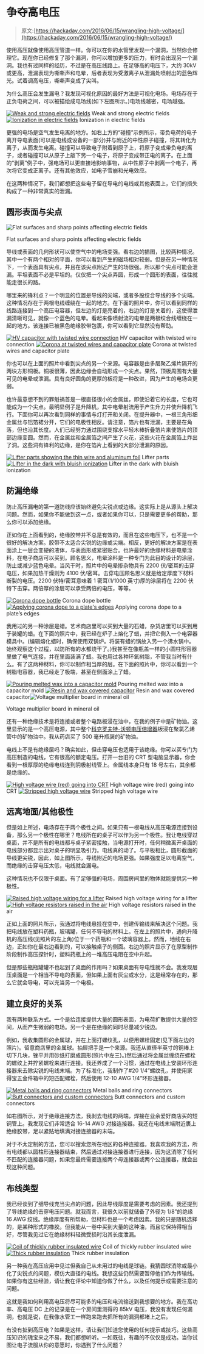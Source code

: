 # 争夺高电压

> 原文:[https://hackaday.com/2016/06/15/wrangling-high-voltage/](https://hackaday.com/2016/06/15/wrangling-high-voltage/)

使用高压就像使用高压管道一样。你可以在你的水管里发现一个漏洞，当然你会修理它。现在你已经修复了那个漏洞，你可以增加更多的压力，有时会出现另一个漏洞。我也有过同样的经历，不过是在高压线路上。在足够高的电压下，大约 30kV 或更高，泄漏表现为嘶嘶声和电晕，后者表现为受激离子从泄漏处喷射出的蓝色辉光。试着调高电压，嘶嘶声变成了尖叫。

为什么高压会发生漏电？我发现可视化原因的最好方法是可视化电场。电场存在于正负电荷之间，可以被描绘成电场线(如下左图所示。)电场线越密，电场越强。

 [![Weak and strong electric fields](../Images/8f8ac50e61a9ea2c5bb61740ec1b392d.png "Weak and strong electric fields")](https://hackaday.com/2016/06/15/wrangling-high-voltage/electric_fields_weak_and_strong/) Weak and strong electric fields [![Ionization in electric fields](../Images/ee2c36fb1f16fe5db3209f1cda654038.png "Ionization in electric fields")](https://hackaday.com/2016/06/15/wrangling-high-voltage/electric_fields_ionization/) Ionization in electric fields

更强的电场是空气发生电离的地方。如右上方的“碰撞”示例所示，带负电荷的电子离开导电表面(可以是电线或设备的一部分)并与附近的中性原子碰撞，将其转化为离子，从而发生电离。碰撞可以导致电子附着到原子上，将原子变成带负电的离子，或者碰撞可以从原子上敲下另一个电子，将原子变成带正电的离子。在上面的“剥离”例子中，强电场可以更直接地影响事物，从中性原子中剥离一个电子，再次将它变成正离子。还有其他效应，如电子雪崩和光电效应。

在这两种情况下，我们都想把这些电子留在导电的电线或其他表面上，它们的损失构成了一种非常真实的泄漏。

## 圆形表面与尖点

![Flat surfaces and sharp points affecting electric fields](../Images/ec36a568c9b5412823e9ca5e1c938949.png)

Flat surfaces and sharp points affecting electric fields

导线或表面的几何形状可以使空气中的电场变强。看右边的插图，比较两种情况。其中一个有两个相对的平面，你可以看到产生的磁场相对较弱。但是在另一种情况下，一个表面具有尖点，并且在该尖点附近产生的场很强。所以那个尖点可能会泄漏。平坦表面不必是平坦的。仅仅把一个尖点弄圆，形成一个圆形的表面，往往就能走很长的路。

哪里来的锋利点？一个明显的位置是导线的尖端，或者多股绞合导线的多个尖端。这种情况存在于两根电线缠绕在一起的地方。在下面的照片中，你可以看到同样的线路连接到一个高压电容器，但左边的灯是亮着的，右边的灯是关着的，这使得泄漏清晰可见，就像一个蓝色的电晕。看起来像喷射流的电晕是两根绞合线缠绕在一起的地方。该连接已被黑色绝缘胶带包裹，你可以看到它显然没有帮助。

 [![HV capacitor with twisted wire connection](../Images/b2c945718f62c2b4398fbbe6fd1ea4f6.png "HV capacitor with twisted wire connection")](https://hackaday.com/2016/06/15/wrangling-high-voltage/twisted_wires_leak_in_light_an-2/) HV capacitor with twisted wire connection [![Corona at twisted wires and capacitor plate](../Images/94f04b458a3f6b3effdde4e538fadbed.png "Corona at twisted wires and capacitor plate")](https://hackaday.com/2016/06/15/wrangling-high-voltage/twisted_wires_leak_in_dark_corona_visible_an-2/) Corona at twisted wires and capacitor plate

你也可以在上面的照片中看到尖点的另一个来源。电容器是由多层聚乙烯片隔开的两块方形铜板。铜板很薄，因此边缘会自动形成一个尖点。果然，顶板周围有大量可见的电晕或泄漏。具有良好圆角的更厚的板将是一种改进，因为产生的电场会更弱。

也许最意想不到的罪魁祸首是一根直径很小的金属丝，即使沿着它的长度，它也可能成为一个尖点。最明显例子是升降机，其中电晕射流用于产生升力并使升降机飞行。下面你可以再次看到同样的事情与灯打开和关闭。在提升器中，一根三角形细金属丝与铝箔裙分开，它们的电极性相反。请注意，箔片也有泄漏，主要是在角落，但也沿其长度。人们已经努力通过围绕支撑水平轻木棒折叠箔片来使箔片的顶部边缘变圆。然而，在金属丝和金属箔之间产生了火花，这些火花在金属箔上炸出了洞。这些洞有锋利的边缘，是你在箔片上看到的大部分泄漏的原因。

 [![Lifter parts showing the thin wire and aluminum foil](../Images/7770a61dd7513d722ab44702bef8e7fe.png "Lifter parts")](https://hackaday.com/2016/06/08/high-voltage-please-but-dont-forget-the-current/lifter_light_an/) Lifter parts [![Lifter in the dark with bluish ionization](../Images/675c3d47fceab5319dfc5c53807ef2e4.png "Lifter in the dark with bluish ionization")](https://hackaday.com/2016/06/08/high-voltage-please-but-dont-forget-the-current/lifter_dark_an-2/) Lifter in the dark with bluish ionization

## 防漏绝缘

防止高压漏电的第一道防线应该始终避免尖锐点或边缘。这实际上是从源头上解决问题。然而，如果你不能做到这一点，或者如果你可以，只是需要更多的帮助，那么你可以添加绝缘。

正如你在上面看到的，绝缘胶带并不总是有效的，而且在这些电压下，也不是一个很好的解决方案。胶带不太适合尖锐的边缘或尖端。相反，更好的解决方案是在表面涂上一层会变硬的液体，与表面形成紧密贴合。也许最好的绝缘材料是电晕涂料，在电子商店可以买到。顾名思义，电晕涂料是一种专门为此目的设计的涂层，防止或减少蓝色电晕。当风干时，照片中的电晕掺杂物具有 2200 伏/密耳的击穿电压，如果加热干燥则为 4100 伏/密耳。击穿电压顾名思义就是给定厚度下材料断裂的电压。2200 伏特/密耳意味着 1 密耳(1/1000 英寸)厚的涂层将在 2200 伏特下击穿。两倍厚的涂层可以承受两倍的电压，等等。

 [![Corona dope bottle](../Images/7d270b2acce79e7a1aa853be245b7d6b.png "Corona dope bottle")](https://hackaday.com/2016/06/15/wrangling-high-voltage/corona_dope_bottle_cr/) Corona dope bottle [![Applying corona dope to a plate's edges](../Images/a5f778381af92190a5443459f3c0c1bf.png "Applying corona dope to a plate's edges")](https://hackaday.com/2016/06/15/wrangling-high-voltage/corona_dope_applying_cr/) Applying corona dope to a plate’s edges

我用过的另一种涂层是蜡。艺术商店里可以买到大量的石蜡，杂货店里可以买到用于装罐的蜡。在下面的照片中，我已经在炉子上熔化了蜡，并把它倒入一个电容器模具中。(编辑熔化蜡时，确保使用双锅炉。将装有蜡的锅放入另一个沸水锅中。始终观察这个过程，以防所有的水都烧干了。)我甚至在像瓶盖一样的小圆柱形容器里做了电气连接，并在里面装满了蜡。我也用过各种环氧树脂，不管我当时有什么。有了这两种材料，你可以制作相当厚的层。在下面的照片中，你可以看到一个树脂电容器，我已经走了极端，甚至在侧面涂上了蜡。

 [![Pouring melted wax into a capacitor mold](../Images/08b9108db92cc9dc14d5bd619b19fff2.png "Pouring melted wax into a capacitor mold")](https://hackaday.com/2016/06/15/wrangling-high-voltage/wax_pouring_in_capacitor_mold_cr/) Pouring melted wax into a capacitor mold [![Resin and wax covered capacitor](../Images/4310f2d07edafddb4f50719c5fd5375a.png "Resin and wax covered capacitor")](https://hackaday.com/2016/06/15/wrangling-high-voltage/resin_and_wax_covered_capacitor_cr/) Resin and wax covered capacitor![Voltage multiplier board in mineral oil](../Images/157acc2007e94c7a692a5edef85bf18b.png)

Voltage multiplier board in mineral oil

还有一种绝缘技术是将连接或者整个电路板浸在油中，在我的例子中是矿物油。这里显示的是一个高压电源，其中整个[科克罗夫特-沃顿电压倍增器](https://en.wikipedia.org/wiki/Cockcroft%E2%80%93Walton_generator)板浸在聚氯乙烯管中的矿物油中。我从药店买了 500 毫升瓶装的矿物油。

电线上不是有绝缘层吗？确实如此，但击穿电压也适用于该绝缘。你可以买专门为高压制造的电线，它有很高的额定电压。打开一台旧的 CRT 型电脑显示器，你会看到一根厚厚的绝缘电线连到阴极射线管上。金属线本身只有 18 号左右，其余都是绝缘的。

 [![High voltage wire (red) going into CRT](../Images/1b1c41e4007970ac3283d1e65f2f0ed0.png "High voltage wire (red) going into CRT")](https://hackaday.com/2016/06/15/wrangling-high-voltage/hv_wire_going_into_crt_tube_cr/) High voltage wire (red) going into CRT [![Stripped high voltage wire](../Images/974f1d989c84342256838bd402429cc4.png "Stripped high voltage wire")](https://hackaday.com/2016/06/15/wrangling-high-voltage/high_voltage_wire_cr/) Stripped high voltage wire

## 远离地面/其他极性

但是如上所述，电场存在于两个极性之间。如果只有一根电线从高压电源连接到设备，那么另一个极性在哪里？电线所在的桌子可以作为另一个极性。我让电线穿过桌面，并不是所有的电线都与桌子紧密接触，当电源打开时，任何稍微离开桌面的电线部分都显示出对桌子的明显吸引力。电线真的动了。与平板相比，圆形截面的导线更尖锐，因此，如上图所示，导线附近的电场更强。如果强度足以电离空气，而绝缘的击穿电压太低，电线就会漏电。

这种情况也不仅限于桌面。有了足够强的电场，周围房间里的物体就能提供另一种极性。

 [![Raised high voltage wiring for a lifter](../Images/ea8f46d0a52ad2b1e3f2c1ade404018b.png "Raised high voltage wiring for a lifter")](https://hackaday.com/2016/06/15/wrangling-high-voltage/lifter_raised_hv_wiring_cr/) Raised high voltage wiring for a lifter [![High voltage resistors raised in the air](../Images/db9b538ce9d787f925563946a111724f.png "High voltage resistors raised in the air")](https://hackaday.com/2016/06/15/wrangling-high-voltage/hv_probe_raised_connections_cr/) High voltage resistors raised in the air

正如上面的照片所示，我通过将电线悬挂在空中，创建传输线来解决这个问题。我把电线放在塑料药瓶，玻璃罐，任何不导电的材料上。在左上的照片中，通向升降机的高压线(见照片的左上角)位于一个药瓶和一个玻璃容器上。然而，地线在右边，正如你在最右边看到的，可以接触桌子的侧面。右边的照片显示了在原型制作阶段制作高压探针时，塑料药瓶上的一堆高压电阻在空中升起。

但是那些瓶瓶罐罐不也起到了桌面的作用吗？如果桌面有导电性就不会。我发现层压桌面是一个相当不导电的表面，但如果上面有灰尘或水分，这是经常存在的，那么它就会导电，可以充当另一个电极。

## 建立良好的关系

我有两种联系方式。一个是给连接提供大量的圆形表面，为电荷扩散提供大量的空间，从而产生微弱的电场。另一个是在绝缘的同时尽量减少锐边。

例如，我收集圆形的金属球，并在上面打螺纹孔，以便用螺栓固定(见下面左边的照片)。留意商店里的金属球。抽屉把手是一个来源。我还从直径半英寸的铜棒上切下几块，锉平并用砂纸打磨成圆形(照片中左三)。)然后通过将金属丝缠绕在螺栓的螺纹上并拧紧螺栓来进行连接。我还养成了一个习惯，通过在电线上安装环形连接器来去除尖锐的电线末端。为了标准化，我制作了#20 1/4”螺纹孔，并使用家得宝五金件箱中的短匹配螺栓，然后使用 12-10 AWG 1/4”环形连接器。

 [![Metal balls and ring connectors](../Images/26d7e8a53e20588ae187c571a7def25b.png "Metal balls and ring connectors")](https://hackaday.com/2016/06/15/wrangling-high-voltage/metal_balls_and_ring_connectors_sc/) Metal balls and ring connectors [![Butt connectors and custom connectors](../Images/0cfe24a9523d7162c6d873464fab2439.png "Butt connectors and custom connectors")](https://hackaday.com/2016/06/15/wrangling-high-voltage/butt_connectors_and_custom_connectors_sc/) Butt connectors and custom connectors

如右图所示，对于绝缘连接方法，我剥去电线的两端，焊接在业余爱好商店买的短铜管上。我发现它们非常适合 16-14 AWG 对接连接器。我还在电线末端附近裹上绝缘胶带，足以紧贴地填满对接连接器的末端。

对于不太定制的方法，您可以搜索您所在地区的各种连接器。我喜欢我的方法，所有电线都以圆柱形连接器结束，然后通过对接连接器进行连接，因为这消除了任何不匹配的连接器问题，如果您最终需要连接两个母连接器或两个公连接器，就会出现这种问题。

## 布线类型

我已经谈到了细导线充当尖点的问题，因此导线厚度是需要考虑的因素。我还提到了导线绝缘的击穿电压问题。就我而言，我很久以前就储备了外径为 1/8”的绝缘 16 AWG 绞线。绝缘厚度有所帮助，但材料也是一个考虑因素。我的只是随机选择的，是某种形式的橡胶。但我能从一卷中买到大量的这种油，而且它保持得相当好，尽管我见过它在绝缘材料轻微受损时沿其长度泄漏。

 [![Coil of thickly rubber insulated wire](../Images/4d6ba2062720937317510dc70f2dcfd2.png "Coil of thickly rubber insulated wire")](https://hackaday.com/2016/06/15/wrangling-high-voltage/coil_of_high_voltage_wire_sc/) Coil of thickly rubber insulated wire [![Thick rubber insulation](../Images/ef47b2fc1ad46de8cd6ed3b1045f00c7.png "Thick rubber insulation")](https://hackaday.com/2016/06/15/wrangling-high-voltage/high_voltage_wire_end_sc/) Thick rubber insulation

另一种我在高压应用中见过但我自己从未用过的电线是球链。我猜圆球消除或最小化了尖锐点的问题，模仿大直径的电线。我想这些仍然需要暂停他们作为传输线。如果你有这些经验，请让我在评论中知道你做了什么，以及任何提示或需要注意的问题。

这就是我如何利用高电压将尽可能多的电压和电流输送到我想要的地方。我在高功率、高电压 DC 上的记录是在一个房间里测得的 85kV 电压，我没有发现任何漏洞，也就是说，在我像水管工一样跑来跑去把所有的漏洞都堵上之后。

有没有扯到高压电？如果是这样，请让我们知道您使用的任何提示或技巧。这些高压知识的瑰宝来之不易，我们都想听听。一如既往，有趣的不仅仅是成功。当你试图让电子流服从你的意愿时，你遇到了什么问题？